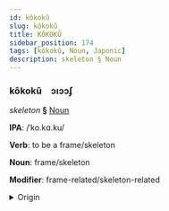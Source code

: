 ```yaml
---
id: kôkokû
slug: kôkokû
title: KÔKOKÛ
sidebar_position: 174
tags: [kôkokû, Noun, Japonic]
description: skeleton § Noun
---
```


### kôkokû&emsp;<span kind="abugida">ɔıɔɔʄ</span>

*skeleton* **§** [Noun](../../tags/Noun)

**IPA**: /ˈko.kɑ.ku/

**Verb**: to be a frame/skeleton

**Noun**: frame/skeleton

**Modifier**: frame-related/skeleton-related

<details>
    <summary>Origin</summary>
    Japanese こっかく kokkaku [ko̞k̚ka̠kɯ̟ᵝ]<br/>
    <em>Japonic Language Family</em>
</details>